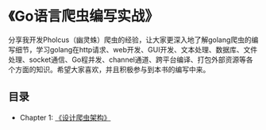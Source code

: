 # 《Go语言爬虫编写实战》

分享我开发Pholcus（幽灵蛛）爬虫的经验，让大家更深入地了解golang爬虫的编写细节，学习golang在http请求、web开发、GUI开发、文本处理、数据库、文件处理、socket通信、Go程并发、channel通道、跨平台编译、打包外部资源等各个方面的知识。希望大家喜欢，并且积极参与到本书的编写中来。

## 目录

* Chapter 1: [《设计爬虫架构》](</chapter01/01.0.md>)
